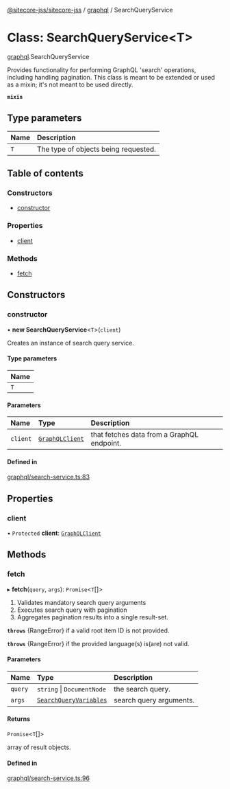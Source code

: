 [@sitecore-jss/sitecore-jss](../README.md) / [graphql](../modules/graphql.md) / SearchQueryService

# Class: SearchQueryService<T\>

[graphql](../modules/graphql.md).SearchQueryService

Provides functionality for performing GraphQL 'search' operations, including handling pagination.
This class is meant to be extended or used as a mixin; it's not meant to be used directly.

**`mixin`**

## Type parameters

| Name | Description |
| :------ | :------ |
| `T` | The type of objects being requested. |

## Table of contents

### Constructors

- [constructor](graphql.SearchQueryService.md#constructor)

### Properties

- [client](graphql.SearchQueryService.md#client)

### Methods

- [fetch](graphql.SearchQueryService.md#fetch)

## Constructors

### constructor

• **new SearchQueryService**<`T`\>(`client`)

Creates an instance of search query service.

#### Type parameters

| Name |
| :------ |
| `T` |

#### Parameters

| Name | Type | Description |
| :------ | :------ | :------ |
| `client` | [`GraphQLClient`](../interfaces/index.GraphQLClient.md) | that fetches data from a GraphQL endpoint. |

#### Defined in

[graphql/search-service.ts:83](https://github.com/Sitecore/jss/blob/08de6c61/packages/sitecore-jss/src/graphql/search-service.ts#L83)

## Properties

### client

• `Protected` **client**: [`GraphQLClient`](../interfaces/index.GraphQLClient.md)

## Methods

### fetch

▸ **fetch**(`query`, `args`): `Promise`<`T`[]\>

1. Validates mandatory search query arguments
2. Executes search query with pagination
3. Aggregates pagination results into a single result-set.

**`throws`** {RangeError} if a valid root item ID is not provided.

**`throws`** {RangeError} if the provided language(s) is(are) not valid.

#### Parameters

| Name | Type | Description |
| :------ | :------ | :------ |
| `query` | `string` \| `DocumentNode` | the search query. |
| `args` | [`SearchQueryVariables`](../modules/graphql.md#searchqueryvariables) | search query arguments. |

#### Returns

`Promise`<`T`[]\>

array of result objects.

#### Defined in

[graphql/search-service.ts:96](https://github.com/Sitecore/jss/blob/08de6c61/packages/sitecore-jss/src/graphql/search-service.ts#L96)
